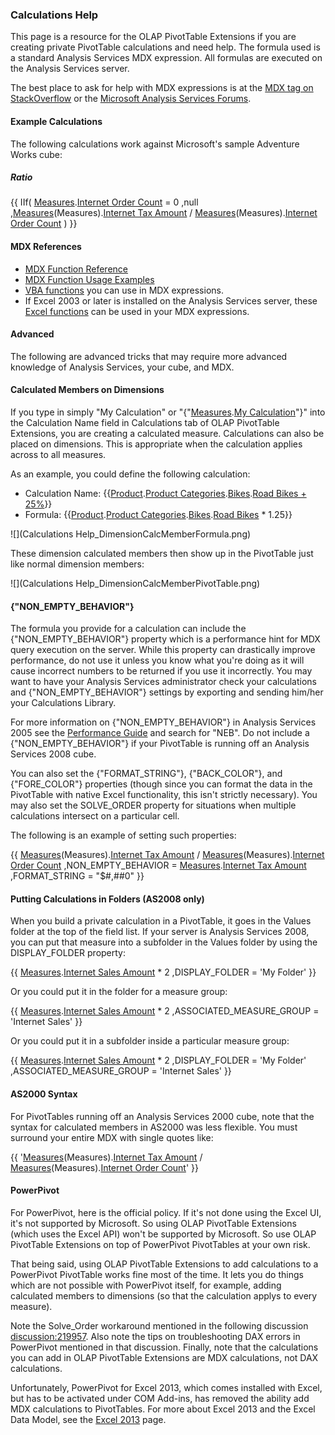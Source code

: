 ### Calculations Help

This page is a resource for the OLAP PivotTable Extensions if you are creating private PivotTable calculations and need help. The formula used is a standard Analysis Services MDX expression. All formulas are executed on the Analysis Services server.

The best place to ask for help with MDX expressions is at the [MDX tag on StackOverflow](http://stackoverflow.com/questions/tagged/mdx) or the [Microsoft Analysis Services Forums](http://social.msdn.microsoft.com/forums/en-US/sqlanalysisservices/threads/).


#### Example Calculations 

The following calculations work against Microsoft's sample Adventure Works cube:

##### Ratio 
{{
IIf(
 [Measures](Measures).[Internet Order Count](Internet-Order-Count) = 0
 ,null
 ,[Measures](Measures)(Measures).[Internet Tax Amount](Internet-Tax-Amount) / [Measures](Measures)(Measures).[Internet Order Count](Internet-Order-Count)
)
}}


#### MDX References

* [MDX Function Reference](http://msdn2.microsoft.com/en-us/library/ms145970.aspx)
* [MDX Function Usage Examples](http://www.mdxpert.com)
* [VBA functions](http://msdn2.microsoft.com/en-us/library/aa178230(SQL.80).aspx) you can use in MDX expressions.
* If Excel 2003 or later is installed on the Analysis Services server, these [Excel functions](http://msdn2.microsoft.com/en-us/library/aa178231(SQL.80).aspx) can be used in your MDX expressions.


#### Advanced

The following are advanced tricks that may require more advanced knowledge of Analysis Services, your cube, and MDX.


#### Calculated Members on Dimensions

If you type in simply "My Calculation" or "{"[Measures](Measures).[My Calculation](My-Calculation)"}" into the Calculation Name field in Calculations tab of OLAP PivotTable Extensions, you are creating a calculated measure. Calculations can also be placed on dimensions. This is appropriate when the calculation applies across to all measures.

As an example, you could define the following calculation:
* Calculation Name: {{[Product](Product).[Product Categories](Product-Categories).[Bikes](Bikes).[Road Bikes + 25%](Road-Bikes-+-25%)}}
* Formula: {{[Product](Product).[Product Categories](Product-Categories).[Bikes](Bikes).[Road Bikes](Road-Bikes) * 1.25}}

![](Calculations Help_DimensionCalcMemberFormula.png)

These dimension calculated members then show up in the PivotTable just like normal dimension members:

![](Calculations Help_DimensionCalcMemberPivotTable.png)


#### {"NON_EMPTY_BEHAVIOR"}

The formula you provide for a calculation can include the {"NON_EMPTY_BEHAVIOR"} property which is a performance hint for MDX query execution on the server. While this property can drastically improve performance, do not use it unless you know what you're doing as it will cause incorrect numbers to be returned if you use it incorrectly. You may want to have your Analysis Services administrator check your calculations and {"NON_EMPTY_BEHAVIOR"} settings by exporting and sending him/her your Calculations Library.

For more information on {"NON_EMPTY_BEHAVIOR"} in Analysis Services 2005 see the [Performance Guide](http://www.microsoft.com/technet/prodtechnol/sql/2005/ssas2005perfguide.mspx) and search for "NEB". Do not include a {"NON_EMPTY_BEHAVIOR"} if your PivotTable is running off an Analysis Services 2008 cube.

You can also set the {"FORMAT_STRING"}, {"BACK_COLOR"}, and {"FORE_COLOR"} properties (though since you can format the data in the PivotTable with native Excel functionality, this isn't strictly necessary). You may also set the SOLVE_ORDER property for situations when multiple calculations intersect on a particular cell.

The following is an example of setting such properties:

{{
[Measures](Measures)(Measures).[Internet Tax Amount](Internet-Tax-Amount) / [Measures](Measures)(Measures).[Internet Order Count](Internet-Order-Count)
,NON_EMPTY_BEHAVIOR = [Measures](Measures).[Internet Tax Amount](Internet-Tax-Amount)
,FORMAT_STRING = "$#,##0"
}}

#### Putting Calculations in Folders (AS2008 only)

When you build a private calculation in a PivotTable, it goes in the Values folder at the top of the field list. If your server is Analysis Services 2008, you can put that measure into a subfolder in the Values folder by using the DISPLAY_FOLDER property:

{{
[Measures](Measures).[Internet Sales Amount](Internet-Sales-Amount) * 2
,DISPLAY_FOLDER = 'My Folder'
}}

Or you could put it in the folder for a measure group:

{{
[Measures](Measures).[Internet Sales Amount](Internet-Sales-Amount) * 2
,ASSOCIATED_MEASURE_GROUP = 'Internet Sales'
}}

Or you could put it in a subfolder inside a particular measure group:

{{
[Measures](Measures).[Internet Sales Amount](Internet-Sales-Amount) * 2
,DISPLAY_FOLDER = 'My Folder'
,ASSOCIATED_MEASURE_GROUP = 'Internet Sales'
}}


#### AS2000 Syntax

For PivotTables running off an Analysis Services 2000 cube, note that the syntax for calculated members in AS2000 was less flexible. You must surround your entire MDX with single quotes like:

{{
'[Measures](Measures)(Measures).[Internet Tax Amount](Internet-Tax-Amount) / [Measures](Measures)(Measures).[Internet Order Count](Internet-Order-Count)'
}}


#### PowerPivot

For PowerPivot, here is the official policy. If it's not done using the Excel UI, it's not supported by Microsoft. So using OLAP PivotTable Extensions (which uses the Excel API) won't be supported by Microsoft. So use OLAP PivotTable Extensions on top of PowerPivot PivotTables at your own risk.

That being said, using OLAP PivotTable Extensions to add calculations to a PowerPivot PivotTable works fine most of the time. It lets you do things which are not possible with PowerPivot itself, for example, adding calculated members to dimensions (so that the calculation applys to every measure).

Note the Solve_Order workaround mentioned in the following discussion [discussion:219957](discussion_219957). Also note the tips on troubleshooting DAX errors in PowerPivot mentioned in that discussion. Finally, note that the calculations you can add in OLAP PivotTable Extensions are MDX calculations, not DAX calculations.

Unfortunately, PowerPivot for Excel 2013, which comes installed with Excel, but has to be activated under COM Add-ins, has removed the ability add MDX calculations to PivotTables. For more about Excel 2013 and the Excel Data Model, see the [Excel 2013](Excel-2013) page.